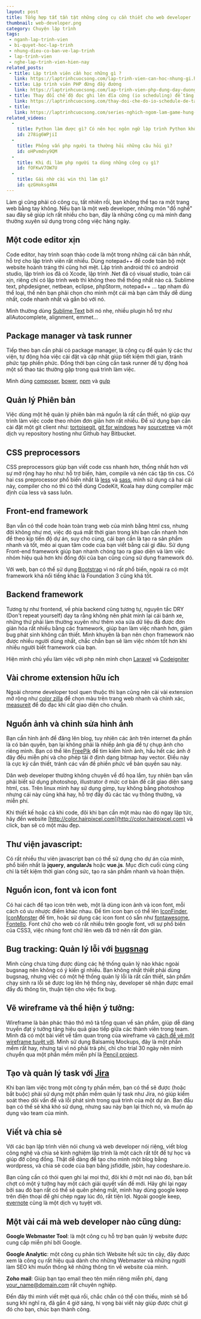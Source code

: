 ```yaml
---
layout: post
title: Tổng hợp tất tần tật những công cụ cần thiết cho web developer
thumbnail: web-developer.png
category: Chuyện lập trình
tags:
 - nganh-lap-trinh-vien
 - bi-quyet-hoc-lap-trinh
 - nhung-dieu-co-ban-ve-lap-trinh
 - lap-trinh-vien
 - nghe-lap-trinh-vien-hien-nay
related_posts:
 - title: Lập trình viên cần học những gì ?
   link: https://laptrinhcuocsong.com/lap-trinh-vien-can-hoc-nhung-gi.html
 - title: Lập trình viên PHP đứng đầy đường
   link: https://laptrinhcuocsong.com/lap-trinh-vien-php-dung-day-duong.html
 - title: Thay đổi chế độ đọc ghi lên đĩa cứng (io scheduling) để tăng tốc ubuntu
   link: https://laptrinhcuocsong.com/thay-doi-che-do-io-schedule-de-tang-toc-ubuntu.html
 - title:
   link: https://laptrinhcuocsong.com/series-nghich-ngom-lam-game-hung-trung.html
related_videos:
  -
    title: Python làm được gì? Có nên học ngôn ngữ lập trình Python không? 
    id: 278ig6WPjiI
  -
    title: Phỏng vấn php người ta thường hỏi những câu hỏi gì?
    id: oHPvmdny9QM
  -
    title: Khi đi làm php người ta dùng những công cụ gì? 
    id: fOFKwV7OW7U
  -
    title: Gái nhờ cài win thì làm gì? 
    id: qzGHoksg4N4
---
```

Làm gì cũng phải có công cụ, tất nhiên rồi, bạn không thể tạo ra một trang web bằng tay không. Nếu bạn là một web developer, những món "đồ nghề" sau đây sẽ giúp ích rất nhiều cho bạn, đây là những công cụ mà mình đang thường xuyên sử dụng trong công việc hàng ngày.

## Một code editor xịn

Code editor, hay trình soạn thảo code là một trong những cái căn bản nhất, hỗ trợ cho lập trình viên rất nhiều. Dùng notepad++ để code toàn bộ một website hoành tráng thì cũng hơi mệt. Lập trình android thì có android studio, lập trình ios đã có Xcode, lập trình .Net đã có visual studio, toàn cái xịn, riêng chỉ có lập trình web thì không theo thể thống nhất nào cả. Sublime text, phpdesigner, netbean, eclipse, phpStorm, notepad++ ... tạp nham  đủ thể loại, thế nên bạn phải chọn cho mình một cái mà bạn cảm thấy dễ dùng nhất, code nhanh nhất và gắn bó với nó.

Mình thường dùng [Sublime Text](https://www.sublimetext.com/) bởi nó nhẹ, nhiều plugin hỗ trợ như allAutocomplete, alignment, emmet...

## Package manager và task runner

Tiếp theo bạn cần phải có package manager, là công cụ để quản lý các thư viện, tự động hóa việc cài đặt và cập nhật giúp tiết kiệm thời gian, tránh phức tạp phiền phức. Đồng thời bạn cũng cần task runner để tự động hoá một số thao tác thường gặp trong quá trình làm việc.

Mình dùng [composer](https://getcomposer.org/), [bower](https://bower.io/), [npm](https://www.npmjs.com/) và [gulp](http://gulpjs.com/)

## Quản lý Phiên bản

Việc dùng một hệ quản lý phiên bản mã nguồn là rất cần thiết, nó giúp quy trình làm việc code theo nhóm đơn giản hơn rất nhiều. Để sử dụng bạn cần cài đặt một git client như: [tortoisegit](https://tortoisegit.org/), [git for windows](https://git-scm.com/download/win) hay [sourcetree](https://www.sourcetreeapp.com/) và một dịch vụ repository hosting như Github hay Bitbucket.

## CSS preprocessors

CSS preprocessors giúp bạn viết code css nhanh hơn, thống nhất hơn với sự mở rộng hay ho như: hỗ trợ biến, hàm, compile và nén các tập tin css. Có hai css preprocessor phổ biến nhất là [less](http://lesscss.org/) và [sass](http://sass-lang.com/), mình sử dụng cả hai cái này, compiler cho nó thì có thể dùng CodeKit, Koala hay dùng compiler mặc định của less và sass luôn.

## Front-end framework

Bạn vẫn có thể code hoàn toàn trang web của mình bằng html css, nhưng đời không như mơ, việc đó quá mất thời gian trong khi bạn cần nhanh hơn để theo kịp tiến độ dự án, suy cho cùng, cái bạn cần là tạo ra sản phẩm nhanh và tốt, méo ai quan tâm code của bạn viết bằng cái gì đâu. Sử dụng Front-end framework giúp bạn nhanh chóng tạo ra giao diện và làm việc nhóm hiệu quả hơn khi đồng đội của bạn cũng cùng sử dụng framework đó.

Với web, bạn có thể sử dụng [Bootstrap](http://getbootstrap.com/) vì nó rất phổ biến, ngoài ra có một framework khá nổi tiếng khác là Foundation 3 cũng khá tốt.

## Backend framework

Tương tự như frontend, về phía backend cũng tương tự, nguyên tắc DRY (Don't repeat yourself) dạy ta rằng không nên phát minh lại cái bánh xe, những thứ phải làm thường xuyên như thêm xóa sửa dữ liệu đã được đơn giản hóa rất nhiều bằng các framework, giúp bạn làm việc nhanh hơn, giảm bug phát sinh không cần thiết. Mình khuyên là bạn nên chọn framework nào được nhiều người dùng nhất, chắc chắn bạn sẽ làm việc nhóm tốt hơn khi nhiều người biết framework của bạn.

Hiện mình chủ yếu làm việc với php nên mình chọn [Laravel](https://laravel.com/) và [Codeigniter](https://codeigniter.com/)

## Vài chrome extension hữu ích

Ngoài chrome developer tool quen thuộc thì bạn cũng nên cài vài extension mở rộng như [color zilla](https://chrome.google.com/webstore/detail/colorzilla/bhlhnicpbhignbdhedgjhgdocnmhomnp) để chọn màu trên trang web nhanh và chính xác, [measureit](https://chrome.google.com/webstore/detail/measureit/pokhcahijjfkdccinalifdifljglhclm?hl=vi) để đo đạc khi cắt giao diện cho chuẩn.

## Nguồn ảnh và chỉnh sửa hình ảnh

Bạn cần hình ảnh để đăng lên blog, tuy nhiên các ảnh trên internet đa phần là có bản quyền, bạn lại không phải là nhiếp ảnh gia để tự chụp ảnh cho riêng mình. Bạn có thể lên [FreePik](http://www.freepik.com/) để tìm kiếm hình ảnh, hầu hết các ảnh ở đây đều miễn phí và cho phép tải ở định dạng bitmap hay vector. Điều này là cực kỳ cần thiết, tránh các vấn đề phiền phức về bản quyền sau này. 

Dân web developer thường không chuyên về đồ họa lắm, tuy nhiên bạn vẫn phải biết sử dụng photoshop, illustrator ở mức cơ bản để cắt giao diện sang html, css. Trên linux mình hay sử dụng gimp,  tuy không bằng photoshop nhưng cái này cũng khá hay, hỗ trợ đầy đủ các tác vụ thông thường, và miễn phí.

Khi thiết kế hoặc cả khi code, đôi khi bạn cần một màu nào đó ngay lập tức, hãy đến website [http://color.hairpixcel.com](http://color.hairpixcel.com) và click, bạn sẽ có một màu đẹp.

## Thư viện javascript:

Có rất nhiều thư viên javascript bạn có thể sử dụng cho dự án của mình, phổ biến nhất là **jquery**, **angularJs** hoặc **vue.js**. Mục đích cuối cùng cũng chỉ là tiết kiệm thời gian công sức, tạo ra sản phẩm nhanh và hoàn thiện.

## Nguồn icon, font và icon font

Có hai cách để tạo icon trên web, một là dùng icon ảnh và icon font, mỗi cách có ưu nhược điểm khác nhau. Để tìm icon bạn có thể lên [IconFinder](https://www.iconfinder.com/), [IconMonster](https://iconmonstr.com/) để tìm, hoặc sử dụng các icon font có sẵn như [fontawesome](http://fontawesome.io/), [Fontello](http://fontello.com/). Font chữ cho web có rất nhiều trên google font, với sự phổ biến của CSS3, việc nhúng font chữ lên web đã trở nên rất đơn giản.

## Bug tracking: Quản lý lỗi với [bugsnag](https://www.bugsnag.com/)

Mình cũng chưa từng được dùng các hệ thống quản lý nào khác ngoài bugsnag nên không có ý kiến gì nhiều. Bạn không nhất thiết phải dùng bugsnag, nhưng việc có một hệ thống quản lý lỗi là rất cần thiết, sản phẩm chạy sinh ra lỗi sẽ được log lên hệ thống này, developer sẽ nhận được email đầy đủ thông tin, thuận tiện cho việc fix bug.

## Vẽ wireframe và thể hiện ý tưởng:

Wireframe là bản phác thảo thô mô tả tổng quan về sản phẩm, giúp dễ dàng truyền đạt ý tưởng tăng hiệu quả giao tiếp giữa các thành viên trong team. Mình đã có một bài viết về tầm quan trọng của wireframe và [cách để vẽ một wireframe tuyệt vời](https://laptrinhcuocsong.com/cac-buoc-tao-mot-wireframe-tuyet-voi.html). Mình sử dụng Balsamiq Mockups, đây là một phần mềm rất hay, nhưng tại vì nó phải trả phí, chỉ cho trial 30 ngày nên mình chuyển qua một phần mềm miễn phí là  [Pencil project](http://pencil.evolus.vn/).

## Tạo và quản lý task với [Jira](https://www.atlassian.com/software/jira)

Khi bạn làm việc trong một công ty phần mềm, bạn có thể sẽ được (hoặc bắt buộc) phải sử dụng một phần mềm quản lý task như Jira, nó giúp kiểm soát theo dõi vấn đề và lỗi phát sinh trong quá trình của một dự án. Ban đầu bạn có thể sẽ khá khó sử dụng, nhưng sau này bạn lại thích nó, và muốn áp dụng vào team của mình.

## Viết và chia sẻ

Với các bạn lập trình viên nói chung và web developer nói riêng, viết blog công nghệ và chia sẻ kinh nghiệm lập trình là một cách rất tốt để tự học và giúp đỡ cộng đồng. Thật dễ dàng để tạo cho mình một blog bằng wordpress, và chia sẻ code của bạn bằng jsfiddle, jsbin, hay codeshare.io.

Bạn cũng cần có thói quen ghi lại mọi thứ, đôi khi ở một nơi nào đó, bạn bất chợt có một ý tưởng hay một cách giải quyết vấn đề mới. Hãy ghi lại ngay bởi sau đó bạn rất có thể sẽ quên phéng mất, mình hay dùng google keep trên điện thoại để ghi chép ngay lúc đó, rất tiện lợi. Ngoài google keep, [evernote](https://evernote.com/) cũng là một dịch vụ tuyệt vời.

## Một vài cái mà web developer nào cũng dùng:

**Google Webmaster Tool**: là một công cụ hỗ trợ bạn quản lý website được cung cấp miễn phí bởi Google.

**Google Analytic**: một công cụ phân tích Website hết sức tin cậy, đây được xem là công cụ rất hiệu quả dành cho những Webmaster và những người làm SEO khi muốn thông kê những thông tin về website của mình.

**Zoho mail**: Giúp bạn tạo email theo tên miền riêng miễn phí, dạng your_name@domain.com rất chuyên nghiệp.

Đến đây thì mình viết mệt quá rồi, chắc chắn có thể còn thiếu, mình sẽ bổ sung khi nghĩ ra, đã gần 4 giờ sáng, hi vọng bài viết này giúp được chút gì đó cho bạn, chúc bạn thành công.



